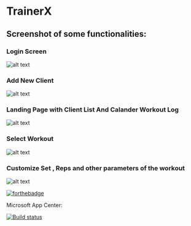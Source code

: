# TrainerX

## Screenshot of some functionalities:

### Login Screen

![alt text](https://raw.githubusercontent.com/poshan11/trainerXFitnessApp/67592e01636baa86ee01a5445f4882e7c179caf3/app/src/main/res/drawable-hdpi/login%20Screen.png)

### Add New Client

![alt text](https://raw.githubusercontent.com/poshan11/trainerXFitnessApp/master/app/src/main/res/drawable-hdpi/AddNewClient.png)

### Landing Page with Client List And Calander Workout Log

![alt text](https://raw.githubusercontent.com/poshan11/trainerXFitnessApp/master/app/src/main/res/drawable-hdpi/Workout%20Calander.png)

### Select Workout

![alt text](https://raw.githubusercontent.com/poshan11/trainerXFitnessApp/master/app/src/main/res/drawable-hdpi/SelectWorkout.png)

### Customize Set , Reps and other parameters of the workout

![alt text](https://raw.githubusercontent.com/poshan11/trainerXFitnessApp/master/app/src/main/res/drawable-hdpi/customizeWorkout.png)

[![forthebadge](https://forthebadge.com/images/badges/built-for-android.svg)](https://forthebadge.com)

Microsoft App Center:

[![Build status](https://build.appcenter.ms/v0.1/apps/dd7e3a92-dee1-475d-a38b-b3daec5b3b04/branches/dev/badge)](https://appcenter.ms)
